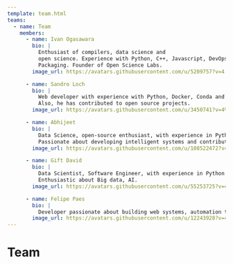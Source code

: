 ```yaml
---
template: team.html
teams:
  - name: Team
    members:
      - name: Ivan Ogasawara
        bio: |
          Enthusiast of compilers, data science and
          open science. Experience with Python, C++, Javascript, DevOps, and
          Packaging. Founder of Open Science Labs.
        image_url: https://avatars.githubusercontent.com/u/5209757?v=4

      - name: Sandro Loch
        bio: |
          Web developer with experience with Python, Docker, Conda and Django;
          Also, he has contributed to open source projects.
        image_url: https://avatars.githubusercontent.com/u/3450741?v=4%22

      - name: Abhijeet
        bio: |
          Data Science, open-source enthusiast, with experience in Python and JavaScript.
          Passionate about developing intelligent systems and contributing to the open-source community.
        image_url: https://avatars.githubusercontent.com/u/108522472?v=4

      - name: Gift David
        bio: |
          Data Scientist, Software Engineer, with experience in Python and JavaScript SQL, Mongodb to mention but a few.
          Enthusiastic about Big data, AI.
        image_url: https://avatars.githubusercontent.com/u/55253725?v=4

      - name: Felipe Paes
        bio: |
          Developer passionate about building web systems, automation tools, and data pipelines using Python and JavaScript. Currently exploring AI agents and geospatial data solutions.
        image_url: https://avatars.githubusercontent.com/u/12243928?v=4
---
```


# Team
